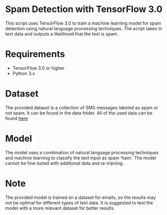 # Spam Detection with TensorFlow 3.0
This script uses TensorFlow 3.0 to train a machine learning model for spam detection using natural language processing techniques. The script takes in text data and outputs a likelihood that the text is spam.

# Requirements
- TensorFlow 3.0 or higher
- Python 3.x

# Dataset
The provided dataset is a collection of SMS messages labeled as spam or not spam. It can be found in the data folder. All of the used data can be found [here](https://www.kaggle.com/datasets/bagavathypriya/spam-ham-dataset)

# Model
The model uses a combination of natural language processing techniques and machine learning to classify the text input as spam 'ham'. The model cannot be fine-tuned with additional data and re-training.

# Note
The provided model is trained on a dataset for emails, so the results may not be optimal for different types of text data. It is suggested to test the model with a more relevant dataset for better results.
